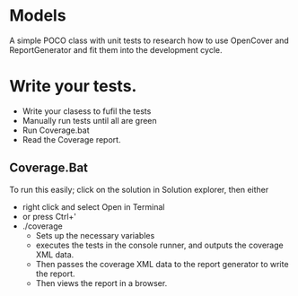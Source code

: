# Models

A simple POCO class with unit tests to research how to use OpenCover and ReportGenerator and fit them into the development cycle.

# Write your tests.
* Write your clasess to fufil the tests
* Manually run tests until all are green
* Run Coverage.bat
* Read the Coverage report.

## Coverage.Bat

To run this easily; click on the solution in Solution explorer, then either 
* right click and select Open in Terminal 
* or press Ctrl+'
* ./coverage
	* Sets up the necessary variables
	* executes the tests in the console runner, and outputs the coverage XML data.
	* Then passes the coverage XML data to the report generator to write the report.
	* Then views the report in a browser.

